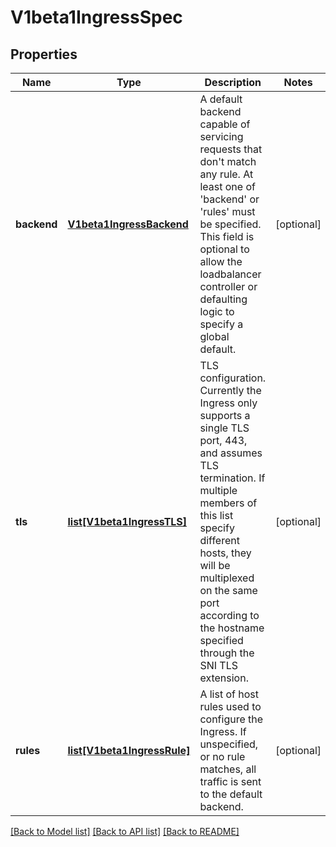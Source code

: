 # V1beta1IngressSpec

## Properties
Name | Type | Description | Notes
------------ | ------------- | ------------- | -------------
**backend** | [**V1beta1IngressBackend**](V1beta1IngressBackend.md) | A default backend capable of servicing requests that don&#39;t match any rule. At least one of &#39;backend&#39; or &#39;rules&#39; must be specified. This field is optional to allow the loadbalancer controller or defaulting logic to specify a global default. | [optional] 
**tls** | [**list[V1beta1IngressTLS]**](V1beta1IngressTLS.md) | TLS configuration. Currently the Ingress only supports a single TLS port, 443, and assumes TLS termination. If multiple members of this list specify different hosts, they will be multiplexed on the same port according to the hostname specified through the SNI TLS extension. | [optional] 
**rules** | [**list[V1beta1IngressRule]**](V1beta1IngressRule.md) | A list of host rules used to configure the Ingress. If unspecified, or no rule matches, all traffic is sent to the default backend. | [optional] 

[[Back to Model list]](../README.md#documentation-for-models) [[Back to API list]](../README.md#documentation-for-api-endpoints) [[Back to README]](../README.md)


